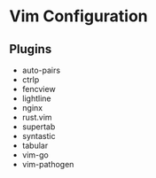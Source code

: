 # Vim Configuration

## Plugins

+ auto-pairs
+ ctrlp
+ fencview
+ lightline
+ nginx
+ rust.vim
+ supertab
+ syntastic
+ tabular
+ vim-go
+ vim-pathogen
